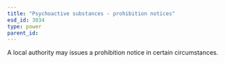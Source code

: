 ```yaml
---
title: "Psychoactive substances - prohibition notices"
esd_id: 3034
type: power
parent_id:  
---
```


A local authority may issues a prohibition notice in certain circumstances. 

